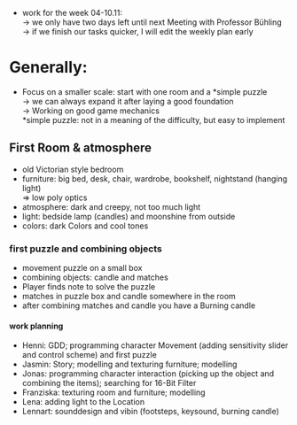 - work for the week 04-10.11:  
-> we only have two days left until next Meeting with Professor Bühling  
-> if we finish our tasks quicker, I will edit the weekly plan early  

# Generally:
- Focus on a smaller scale: start with one room and a *simple puzzle  
-> we can always expand it after laying a good foundation  
-> Working on good game mechanics  
*simple puzzle: not in a meaning of the difficulty, but easy to implement

## First Room & atmosphere
- old Victorian style bedroom
- furniture: big bed, desk, chair, wardrobe, bookshelf, nightstand (hanging light)   
=> low poly optics  
- atmosphere: dark and creepy, not too much light
- light: bedside lamp (candles) and moonshine from outside
- colors: dark Colors and cool tones

### first puzzle and combining objects
- movement puzzle on a small box 
- combining objects: candle and matches 
- Player finds note to solve the puzzle
- matches in puzzle box and candle somewhere in the room 
- after combining matches and candle you have a Burning candle 

#### work planning
- Henni: GDD; programming character Movement (adding sensitivity slider and control scheme) and first puzzle
- Jasmin: Story; modelling and texturing furniture; modelling
- Jonas: programming character interaction (picking up the object and combining the items); searching for 16-Bit Filter
- Franziska: texturing room and furniture; modelling 
- Lena: adding light to the Location
- Lennart: sounddesign and vibin (footsteps, keysound, burning candle)
